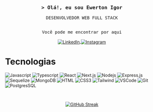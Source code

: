 <h3 align="center">
        <samp>&gt; Olá!, eu sou
                <b>Ewerton Igor</b>
        </samp>
</h3>

<p align="center">
  <samp>
    DESENVOLVEDOR WEB FULL STACK
  </samp>
  <br>
  <br>
</p>

<p align="center"><samp>Você pode me encontrar por aqui</samp></p>
 <p align="center">
   <a href="https://www.linkedin.com/in/ewertonigor/">
     <img align="center" alt="LinkedIn" src="https://img.shields.io/badge/LinkedIn-0077B5?style=for-the-badge&logo=linkedin&logoColor=white">
   </a>
   <a href="https://www.instagram.com/ewertonigoor">
     <img align="center" alt="Instagram" src="https://img.shields.io/badge/Instagram-E4405F?style=for-the-badge&logo=instagram&logoColor=white">
   </a>
 </p>

 

# Tecnologias
![Javascript](https://img.shields.io/badge/Javascript-F0DB4F?style=for-the-badge&labelColor=black&logo=javascript&logoColor=F0DB4F)
![Typescript](https://img.shields.io/badge/Typescript-007acc?style=for-the-badge&labelColor=black&logo=typescript&logoColor=007acc)
![React](https://img.shields.io/badge/-React-61DBFB?style=for-the-badge&labelColor=black&logo=react&logoColor=61DBFB)
![Next.js](https://img.shields.io/badge/next.js-000000?style=for-the-badge&logo=nextdotjs&logoColor=white)
![Nodejs](https://img.shields.io/badge/Nodejs-3C873A?style=for-the-badge&labelColor=black&logo=node.js&logoColor=3C873A)
![Express.js](https://img.shields.io/badge/Express.js-000000?style=for-the-badge&logo=express&logoColor=white)
![Sequelize](https://img.shields.io/badge/Sequelize-52B0E7?style=for-the-badge&logo=Sequelize&logoColor=white)
![MongoDB](https://img.shields.io/badge/MongoDB-4EA94B?style=for-the-badge&logo=mongodb&logoColor=white)
![HTML](https://img.shields.io/badge/HTML5-E34F26?style=for-the-badge&logo=html5&logoColor=white)
![CSS3](https://img.shields.io/badge/CSS3-1572B6?style=for-the-badge&logo=css3&logoColor=white)
![Tailwind](https://img.shields.io/badge/Tailwind_CSS-092749?style=for-the-badge&logo=tailwindcss&logoColor=06B6D4&labelColor=000000)
![VSCode](https://img.shields.io/badge/Visual_Studio_Code-0078D4?style=for-the-badge&logo=visual%20studio%20code&logoColor=white)
![Git](https://img.shields.io/badge/Git-F05032?style=for-the-badge&logo=git&logoColor=white)
![PostgresSQL](https://img.shields.io/badge/PostgreSQL-316192?style=for-the-badge&logo=postgresql&logoColor=white)

<br>

<p align="center">
 <a href="https://git.io/streak-stats"><img src="https://github-readme-streak-stats.herokuapp.com?user=ewertonigor&theme=onedark&locale=pt_BR" alt="GitHub Streak" /></a>
</p>
